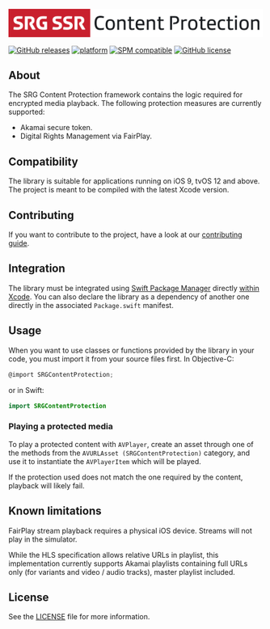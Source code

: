 [![SRG Content Protection logo](README-images/logo.png)](https://github.com/SRGSSR/srgcontentprotection-apple)

[![GitHub releases](https://img.shields.io/github/v/release/SRGSSR/srgcontentprotection-fake-apple)](https://github.com/SRGSSR/srgcontentprotection-apple/releases) [![platform](https://img.shields.io/badge/platfom-ios%20%7C%20tvos-blue)](https://github.com/SRGSSR/srgcontentprotection-apple) [![SPM compatible](https://img.shields.io/badge/SPM-compatible-4BC51D.svg?style=flat)](https://swift.org/package-manager) [![GitHub license](https://img.shields.io/badge/license-(c)%20SRG%20SSR-lightgrey)](https://github.com/SRGSSR/srgcontentprotection-apple/blob/master/LICENSE)

## About

The SRG Content Protection framework contains the logic required for encrypted media playback. The following protection measures are currently supported:

* Akamai secure token.
* Digital Rights Management via FairPlay.

## Compatibility

The library is suitable for applications running on iOS 9, tvOS 12 and above. The project is meant to be compiled with the latest Xcode version.

## Contributing

If you want to contribute to the project, have a look at our [contributing guide](CONTRIBUTING.md).

## Integration

The library must be integrated using [Swift Package Manager](https://swift.org/package-manager) directly [within Xcode](https://developer.apple.com/documentation/xcode/adding_package_dependencies_to_your_app). You can also declare the library as a dependency of another one directly in the associated `Package.swift` manifest.

## Usage

When you want to use classes or functions provided by the library in your code, you must import it from your source files first. In Objective-C:

```objective-c
@import SRGContentProtection;
```

or in Swift:

```swift
import SRGContentProtection
```

### Playing a protected media

To play a protected content with `AVPlayer`, create an asset through one of the methods from the `AVURLAsset (SRGContentProtection)` category, and use it to instantiate the `AVPlayerItem` which will be played.

If the protection used does not match the one required by the content, playback will likely fail.

## Known limitations

FairPlay stream playback requires a physical iOS device. Streams will not play in the simulator.

While the HLS specification allows relative URLs in playlist, this implementation currently supports Akamai playlists containing full URLs only (for variants and video / audio tracks), master playlist included.

## License

See the [LICENSE](../LICENSE) file for more information.

